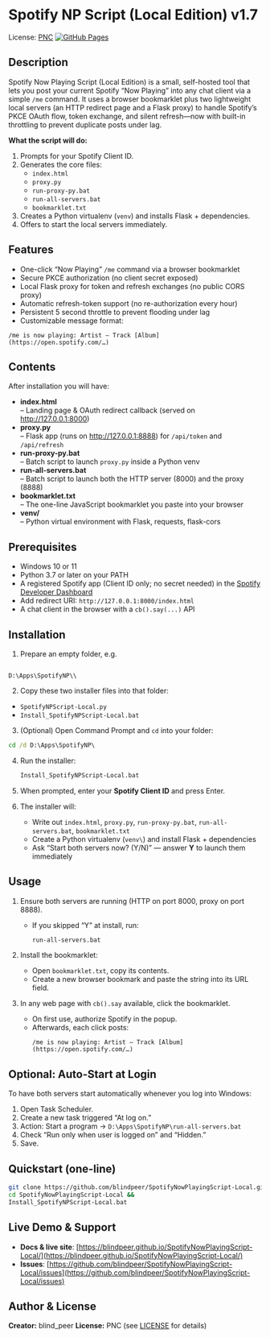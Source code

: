 # Spotify NP Script (Local Edition) v1.7

License: [PNC](LICENSE)
[![GitHub Pages](https://img.shields.io/badge/Docs-GitHub%20Pages-blue.svg)](https://blindpeer.github.io/SpotifyNowPlayingScript-Local/)

## Description

Spotify Now Playing Script (Local Edition) is a small, self-hosted tool that lets you post your current Spotify “Now Playing” into any chat client via a simple `/me` command. It uses a browser bookmarklet plus two lightweight local servers (an HTTP redirect page and a Flask proxy) to handle Spotify’s PKCE OAuth flow, token exchange, and silent refresh—now with built-in throttling to prevent duplicate posts under lag.

**What the script will do:**
1. Prompts for your Spotify Client ID.  
2. Generates the core files:
   - `index.html`  
   - `proxy.py`  
   - `run-proxy-py.bat`  
   - `run-all-servers.bat`  
   - `bookmarklet.txt`  
3. Creates a Python virtualenv (`venv`) and installs Flask + dependencies.  
4. Offers to start the local servers immediately.

## Features

- One-click “Now Playing” `/me` command via a browser bookmarklet  
- Secure PKCE authorization (no client secret exposed)  
- Local Flask proxy for token and refresh exchanges (no public CORS proxy)  
- Automatic refresh-token support (no re-authorization every hour)  
- Persistent 5 second throttle to prevent flooding under lag  
- Customizable message format:  
```
/me is now playing: Artist – Track [Album] (https://open.spotify.com/…)

```

## Contents

After installation you will have:
- **index.html**  
– Landing page & OAuth redirect callback (served on http://127.0.0.1:8000)  
- **proxy.py**  
– Flask app (runs on http://127.0.0.1:8888) for `/api/token` and `/api/refresh`  
- **run-proxy-py.bat**  
– Batch script to launch `proxy.py` inside a Python venv  
- **run-all-servers.bat**  
– Batch script to launch both the HTTP server (8000) and the proxy (8888)  
- **bookmarklet.txt**  
– The one-line JavaScript bookmarklet you paste into your browser  
- **venv/**  
– Python virtual environment with Flask, requests, flask-cors  

## Prerequisites

- Windows 10 or 11  
- Python 3.7 or later on your PATH  
- A registered Spotify app (Client ID only; no secret needed) in the [Spotify Developer Dashboard](https://developer.spotify.com/dashboard/)  
- Add redirect URI: `http://127.0.0.1:8000/index.html`  
- A chat client in the browser with a `cb().say(...)` API  

## Installation

1. Prepare an empty folder, e.g.  
```

D:\Apps\SpotifyNP\\

````
2. Copy these two installer files into that folder:  
- `SpotifyNPScript-Local.py`  
- `Install_SpotifyNPScript-Local.bat`  
3. (Optional) Open Command Prompt and `cd` into your folder:  
```bat
cd /d D:\Apps\SpotifyNP\
````

4. Run the installer:

   ```bat
   Install_SpotifyNPScript-Local.bat
   ```
5. When prompted, enter your **Spotify Client ID** and press Enter.
6. The installer will:

   * Write out `index.html`, `proxy.py`, `run-proxy-py.bat`, `run-all-servers.bat`, `bookmarklet.txt`
   * Create a Python virtualenv (`venv\`) and install Flask + dependencies
   * Ask “Start both servers now? (Y/N)” — answer **Y** to launch them immediately

## Usage

1. Ensure both servers are running (HTTP on port 8000, proxy on port 8888).

   * If you skipped “Y” at install, run:

     ```bat
     run-all-servers.bat
     ```
2. Install the bookmarklet:

   * Open `bookmarklet.txt`, copy its contents.
   * Create a new browser bookmark and paste the string into its URL field.
3. In any web page with `cb().say` available, click the bookmarklet.

   * On first use, authorize Spotify in the popup.
   * Afterwards, each click posts:
     ```
     /me is now playing: Artist – Track [Album] (https://open.spotify.com/…)
     ```

## Optional: Auto-Start at Login

To have both servers start automatically whenever you log into Windows:

1. Open Task Scheduler.
2. Create a new task triggered “At log on.”
3. Action: Start a program → `D:\Apps\SpotifyNP\run-all-servers.bat`
4. Check “Run only when user is logged on” and “Hidden.”
5. Save.

## Quickstart (one-line)

```bash
git clone https://github.com/blindpeer/SpotifyNowPlayingScript-Local.git &&
cd SpotifyNowPlayingScript-Local &&
Install_SpotifyNPScript-Local.bat
```

## Live Demo & Support

* **Docs & live site**: [https://blindpeer.github.io/SpotifyNowPlayingScript-Local/](https://blindpeer.github.io/SpotifyNowPlayingScript-Local/)
* **Issues**: [https://github.com/blindpeer/SpotifyNowPlayingScript-Local/issues](https://github.com/blindpeer/SpotifyNowPlayingScript-Local/issues)

## Author & License

**Creator:** blind\_peer
**License:** PNC (see [LICENSE](LICENSE) for details)
